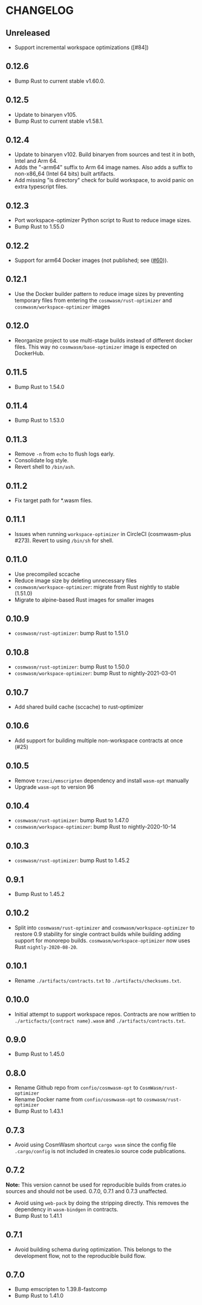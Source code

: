 # CHANGELOG

## Unreleased

- Support incremental workspace optimizations ([#84])

## 0.12.6

- Bump Rust to current stable v1.60.0.

## 0.12.5

- Update to binaryen v105.
- Bump Rust to current stable v1.58.1.

## 0.12.4

- Update to binaryen v102. Build binaryen from sources and test it in both,
  Intel and Arm 64.
- Adds the "-arm64" suffix to Arm 64 image names. Also adds a suffix to non-x86_64 (Intel 64 bits) built artifacts.
- Add missing "is directory" check for build workspace, to avoid panic on extra typescript files.

## 0.12.3

- Port workspace-optimizer Python script to Rust to reduce image sizes.
- Bump Rust to 1.55.0

## 0.12.2

- Support for arm64 Docker images (not published; see ([#60])).

[#60]: https://github.com/CosmWasm/rust-optimizer/issues/60

## 0.12.1

- Use the Docker builder pattern to reduce image sizes by preventing temporary files from
  entering the `cosmwasm/rust-optimizer` and `cosmwasm/workspace-optimizer` images

## 0.12.0

- Reorganize project to use multi-stage builds instead of different docker files. This
  way no `cosmwasm/base-optimizer` image is expected on DockerHub.

## 0.11.5

- Bump Rust to 1.54.0

## 0.11.4

- Bump Rust to 1.53.0

## 0.11.3

- Remove `-n` from `echo` to flush logs early.
- Consolidate log style.
- Revert shell to `/bin/ash`.

## 0.11.2

- Fix target path for \*.wasm files.

## 0.11.1

- Issues when running `workspace-optimizer` in CircleCI (cosmwasm-plus #273).
  Revert to using `/bin/sh` for shell.

## 0.11.0

- Use precompiled sccache
- Reduce image size by deleting unnecessary files
- `cosmwasm/workspace-optimizer`: migrate from Rust nightly to stable (1.51.0)
- Migrate to alpine-based Rust images for smaller images

## 0.10.9

- `cosmwasm/rust-optimizer`: bump Rust to 1.51.0

## 0.10.8

- `cosmwasm/rust-optimizer`: bump Rust to 1.50.0
- `cosmwasm/workspace-optimizer`: bump Rust to nightly-2021-03-01

## 0.10.7

- Add shared build cache (sccache) to rust-optimizer

## 0.10.6

- Add support for building multiple non-workspace contracts at once (#25)

## 0.10.5

- Remove `trzeci/emscripten` dependency and install `wasm-opt` manually
- Upgrade `wasm-opt` to version 96

## 0.10.4

- `cosmwasm/rust-optimizer`: bump Rust to 1.47.0
- `cosmwasm/workspace-optimizer`: bump Rust to nightly-2020-10-14

## 0.10.3

- `cosmwasm/rust-optimizer`: bump Rust to 1.45.2

## 0.9.1

- Bump Rust to 1.45.2

## 0.10.2

- Split into `cosmwasm/rust-optimizer` and `cosmwasm/workspace-optimizer` to
  restore 0.9 stability for single contract builds while building adding support
  for monorepo builds. `cosmwasm/workspace-optimizer` now uses Rust
  `nightly-2020-08-20`.

## 0.10.1

- Rename `./artifacts/contracts.txt` to `./artifacts/checksums.txt`.

## 0.10.0

- Initial attempt to support workspace repos. Contracts are now writtien to
  `./articfacts/{contract name}.wasm` and `./artifacts/contracts.txt`.

## 0.9.0

- Bump Rust to 1.45.0

## 0.8.0

- Rename Github repo from `confio/cosmwasm-opt` to `CosmWasm/rust-optimizer`
- Rename Docker name from `confio/cosmwasm-opt` to `cosmwasm/rust-optimizer`
- Bump Rust to 1.43.1

## 0.7.3

- Avoid using CosmWasm shortcut `cargo wasm` since the config file
  `.cargo/config` is not included in creates.io source code publications.

## 0.7.2

**Note:** This version cannot be used for reproducible builds from crates.io
sources and should not be used. 0.7.0, 0.7.1 and 0.7.3 unaffected.

- Avoid using `web-pack` by doing the stripping directly. This removes the
  dependency in `wasm-bindgen` in contracts.
- Bump Rust to 1.41.1

## 0.7.1

- Avoid building schema during optimization. This belongs to the development
  flow, not to the reproducible build flow.

## 0.7.0

- Bump emscripten to 1.39.8-fastcomp
- Bump Rust to 1.41.0
